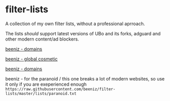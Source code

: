 # filter-lists
A collection of my own filter lists, without a professional aprroach.

The lists *should* support latest versions of UBo and its forks, adguard and other modern content/ad blockers.

<a href="abp:subscribe?location=https://raw.githubusercontent.com/beeniz/filter-lists/master/lists/domains.txt&amp;title=beeniz - domains">beeniz - domains</a>

<a href="abp:subscribe?location=https://raw.githubusercontent.com/beeniz/filter-lists/master/lists/global-cosmetic.txt&amp;title=beeniz - global cosmetic">beeniz - global cosmetic</a>

<a href="abp:subscribe?location=https://raw.githubusercontent.com/beeniz/filter-lists/master/lists/scripts%26trackers.txt&amp;title=beeniz - scripts and trackers">beeniz - domains</a>

beeniz - for the paranoid /
this one breaks a lot of modern websites, so use it only if you are exeperienced enough
```https://raw.githubusercontent.com/beeniz/filter-lists/master/lists/paranoid.txt```
